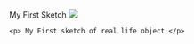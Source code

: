 <html>
  <head>
  My First Sketch
  </head>
	<body>
  <img src="pavan.png">
    </img>
 
    <p> My First sketch of real life object </p>
  </body>
  
  
  </html>
